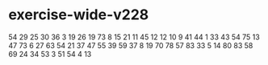 # exercise-wide-v228
54
29
25
30
36
3
19
26
19
73
8
15
21
11
45
12
12
10
9
41
44
1
33
43
54
75
13
47
73
6
27
63
54
21
37
47
55
39
59
37
8
19
70
78
57
83
33
5
14
80
83
58
69
24
34
53
3
51
54
4
13
